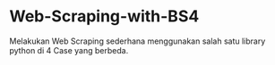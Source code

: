 # Web-Scraping-with-BS4
Melakukan Web Scraping sederhana menggunakan salah satu library python di 4 Case yang berbeda.
